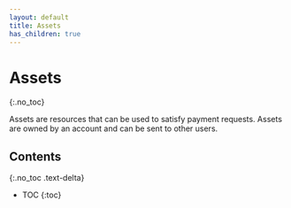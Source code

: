 ```yaml
---
layout: default
title: Assets
has_children: true
---
```


# Assets
{:.no_toc}

Assets are resources that can be used to satisfy payment requests. Assets are
owned by an account and can be sent to other users.


## Contents
{:.no_toc .text-delta}

* TOC
{:toc}
